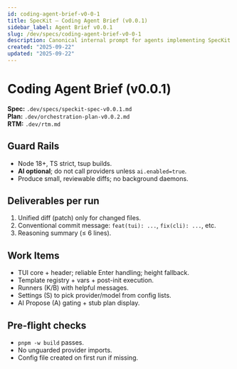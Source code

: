 ```yaml
---
id: coding-agent-brief-v0-0-1
title: SpecKit — Coding Agent Brief (v0.0.1)
sidebar_label: Agent Brief v0.0.1
slug: /dev/specs/coding-agent-brief-v0-0-1
description: Canonical internal prompt for agents implementing SpecKit v0.0.1.
created: "2025-09-22"
updated: "2025-09-22"
---
```


# Coding Agent Brief (v0.0.1)

**Spec:** `.dev/specs/speckit-spec-v0.0.1.md`  
**Plan:** `.dev/orchestration-plan-v0.0.2.md`  
**RTM:** `.dev/rtm.md`

## Guard Rails
- Node 18+, TS strict, tsup builds.
- **AI optional**; do not call providers unless `ai.enabled=true`.
- Produce small, reviewable diffs; no background daemons.

## Deliverables per run
1) Unified diff (patch) only for changed files.  
2) Conventional commit message: `feat(tui): ...`, `fix(cli): ...`, etc.  
3) Reasoning summary (≤ 6 lines).

## Work Items
- TUI core + header; reliable Enter handling; height fallback.
- Template registry + vars + post-init execution.
- Runners (K/B) with helpful messages.
- Settings (S) to pick provider/model from config lists.
- AI Propose (A) gating + stub plan display.

## Pre-flight checks
- `pnpm -w build` passes.
- No unguarded provider imports.
- Config file created on first run if missing.
